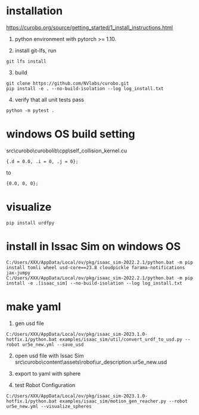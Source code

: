 # installation
https://curobo.org/source/getting_started/1_install_instructions.html

1.  python environment with pytorch >= 1.10.

2.  install git-lfs, run 
```
git lfs install
```
3. build
```
git clone https://github.com/NVlabs/curobo.git 
pip install -e . --no-build-isolation --log log_install.txt
```
4. verify that all unit tests pass
```
python -m pytest . 
```


# windows OS build setting
src\curobo\curobolib\cpp\self_collision_kernel.cu
```
{.d = 0.0, .i = 0, .j = 0};
```
to
```
{0.0, 0, 0};
```

# visualize
```
pip install urdfpy
```

# install in Issac Sim on windows OS
```
C:/Users/XXX/AppData/Local/ov/pkg/isaac_sim-2022.2.1/python.bat -m pip install tomli wheel usd-core==23.8 cloudpickle farama-notifications jax-jumpy
C:/Users/XXX/AppData/Local/ov/pkg/isaac_sim-2022.2.1/python.bat -m pip install -e .[isaac_sim] --no-build-isolation --log log_install.txt
```

# make yaml 
1. gen usd file
```
C:/Users/XXX/AppData/Local/ov/pkg/isaac_sim-2023.1.0-hotfix.1/python.bat examples/isaac_sim/util/convert_urdf_to_usd.py --robot ur5e_new.yml --save_usd
```

2. open usd file with Issac Sim src\curobo\content\assets\robot\ur_description.ur5e_new.usd
   
3. export to yaml with sphere

4. test Robot Configuration
```
C:/Users/XXX/AppData/Local/ov/pkg/isaac_sim-2023.1.0-hotfix.1/python.bat examples/isaac_sim/motion_gen_reacher.py --robot ur5e_new.yml --visualize_spheres
```

   